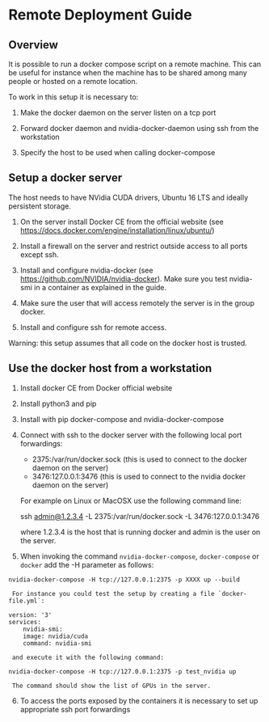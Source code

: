 Remote Deployment Guide
=========================

Overview
---------

It is possible to run a docker compose script on a remote machine. This can be useful for instance when the machine has to be
shared among many people or hosted on a remote location.

To work in this setup it is necessary to:

  1. Make the docker daemon on the server listen on a tcp port

  2. Forward docker daemon and nvidia-docker-daemon using ssh from the workstation

  3. Specify the host to be used when calling docker-compose



Setup a docker server
---------------------

The host needs to have NVidia CUDA drivers, Ubuntu 16 LTS and ideally persistent storage.

  1. On the server install Docker CE from the official website (see https://docs.docker.com/engine/installation/linux/ubuntu/)

  2. Install a firewall on the server and restrict outside access to all ports except ssh.
  
  2. Install and configure nvidia-docker (see https://github.com/NVIDIA/nvidia-docker). Make sure you test nvidia-smi in a 
     container as explained in the guide.

  3. Make sure the user that will access remotely the server is in the group docker.

  4. Install and configure ssh for remote access.


Warning: this setup assumes that all code on the docker host is trusted.


Use the docker host from a workstation
----------------------------------------

  1. Install docker CE from Docker official website

  2. Install python3 and pip

  3. Install with pip docker-compose and nvidia-docker-compose

  4. Connect with ssh to the docker server with the following local port forwardings:
      
      - 2375:/var/run/docker.sock (this is used to connect to the docker daemon on the server)
      - 3476:127.0.0.1:3476 (this is used to connect to the nvidia docker daemon on the server)

     For example on Linux or MacOSX use the following command line:

     	ssh admin@1.2.3.4 -L 2375:/var/run/docker.sock -L 3476:127.0.0.1:3476

     where 1.2.3.4 is the host that is running docker and admin is the user on the server.

  5. When invoking the command `nvidia-docker-compose`, `docker-compose` or `docker` add the -H parameter as follows:

    nvidia-docker-compose -H tcp://127.0.0.1:2375 -p XXXX up --build

     For instance you could test the setup by creating a file `docker-file.yml`:

    version: '3'
    services:
        nvidia-smi:
	    image: nvidia/cuda
	    command: nvidia-smi

     and execute it with the following command:

    nvidia-docker-compose -H tcp://127.0.0.1:2375 -p test_nvidia up

     The command should show the list of GPUs in the server.

  6. To access the ports exposed by the containers it is necessary to set up appropriate ssh port forwardings
